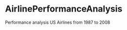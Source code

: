 AirlinePerformanceAnalysis
==========================

Performance analysis US Airlines from 1987 to 2008
